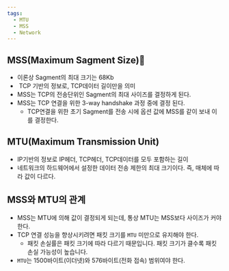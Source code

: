 ```yaml
---
tags:
  - MTU
  - MSS
  - Network
---
```

## MSS(Maximum Sagment Size)
- 이론상 Sagment의 최대 크기는 68Kb
-  TCP 기반의 정보로, TCP데이터 길이만을 의미
- MSS는 TCP의 전송단위인 Sagment의 최대 사이즈를 결정하게 된다.
- MSS는 TCP 연결을 위한 3-way handshake 과정 중에 결정 된다.
	- TCP연결을 위한 초기 Sagment를 전송 시에 옵션 값에 MSS를 같이 보내 이를 결정한다.

## MTU(Maximum Transmission Unit)
- IP기반의 정보로 IP헤더, TCP헤더, TCP데이터를 모두 포함하는 길이
- 네트워크의 하드웨어에서 설정한 데이터 전송 제한의 최대 크기이다. 즉, 매체에 따라 값이 다르다.

## MSS와 MTU의 관계
- MSS는 MTU에 의해 값이 결정되게 되는데, 통상 MTU는 MSS보다 사이즈가 커야 한다.
- TCP 연결 성능을 향상시키려면 패킷 크기를 `MTU` 미만으로 유지해야 한다. 
	- 패킷 손실률은 패킷 크기에 따라 다르기 때문입니다. 패킷 크기가 클수록 패킷 손실 가능성이 높습니다.   
- `MTU`는 1500바이트(이더넷)와 576바이트(전화 접속) 범위여야 한다.